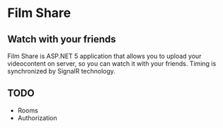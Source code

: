 # Film Share
## Watch with your friends
Film Share is ASP.NET 5 application that allows you to upload your videocontent on server, so you can watch it with your friends. Timing is synchronized by SignalR technology.

## TODO
- Rooms
- Authorization
